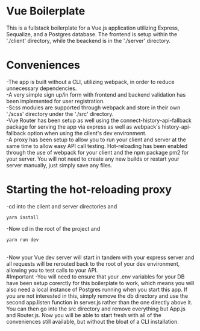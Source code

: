# Vue Boilerplate
This is a fullstack boilerplate for a Vue.js application utilizing Express, Sequalize, and a Postgres database. The frontend is setup within the './client' directory, while the beackend is in the './server' directory.
<br>
# Conveniences 
-The app is built without a CLI, utilizing webpack, in order to reduce unnecessary dependencies.<br>
-A very simple sign up/in form with frontend and backend validation has been implemented for user registration.<br>
-Scss modules are supported through webpack and store in their own './scss' directory under the './src' directory.<br>
-Vue Router has been setup as well using the connect-history-api-fallback package for serving the app via express as well as webpack's history-api-fallback option when using the client's dev environment.<br>
-A proxy has been setup to allow you to run your client and server at the same time to allow easy API call testing. Hot-reloading has been enabled through the use of webpack for your client and the npm package pm2 for your server. You will not need to create any new builds or restart your server manually, just simply save any files.
# Starting the hot-reloading proxy
-cd into the client and server directories and 
```
yarn install
```

-Now cd in the root of the project and 
```
yarn run dev
```
<br>
-Now your Vue dev server will start in tandem with your express server and all requests will be rerouted back to the root of your dev environment, allowing you to test calls to your API. 
<br>
#Important
-You will need to ensure that your .env variables for your DB have been setup corerctly for this boilerplate to work, which means you will also need a local instance of Postgres running when you start this app. If you are not interested in this, simply remove the db directory and use the second app.listen function in server.js rather than the one directly above it. You can then go into the src directory and remove everything but App.js and Router.js. Now you will be able to start fresh with all of the conveniences still available, but without the bloat of a CLI installation.
